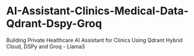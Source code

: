 # AI-Assistant-Clinics-Medical-Data-Qdrant-Dspy-Groq
Building Private Healthcare AI Assistant for Clinics Using Qdrant Hybrid Cloud, DSPy and Groq - Llama3

